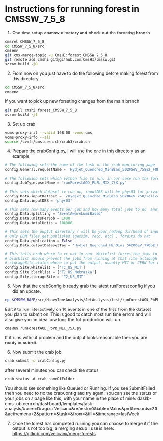 # Instructions for running forest in CMSSW_7_5_8

1) One time setup cmmsw directory and check out the foresting branch
```bash
cmsrel CMSSW_7_5_8
cd CMSSW_7_5_8/src
cmsenv
git cms-merge-topic -u CmsHI:forest_CMSSW_7_5_8
git remote add cmshi git@github.com:CmsHI/cmssw.git
scram build -j8
```

2) From now on you just have to do the following before making forest from this directory.
```bash
cd CMSSW_7_5_8/src
cmsenv
```

If you want to pick up new foresting changes from the main branch
```bash
git pull cmshi forest_CMSSW_7_5_8
scram build -j8
```

3) Set up crab
```bash
voms-proxy-init --valid 168:00 -voms cms 
voms-proxy-info --all
source /cvmfs/cms.cern.ch/crab3/crab.sh
```

4) Prepare the crabConfig.py, I will use the one in this directory as an example

```python
# The following sets the name of the task in the crab monitoring page
config.General.requestName = 'Hydjet_Quenched_MinBias_5020GeV_758p2_FOREST-v28'

# The following sets which python flie to run, in our case run the foresting for PbPb MC
config.JobType.psetName = 'runForestAOD_PbPb_MIX_75X.py'

# This sets which dataset to run on, inputDBS will be phys03 for private samples and global (or commented out) for official
config.Data.inputDataset = '/Hydjet_Quenched_MinBias_5020GeV_750/velicanu-Hydjet_Quenched_MinBias_5020GeV_758p2_RECODEBUG_v0-374be93f4012329d5cdc100aeee72e76/USER'
config.Data.inputDBS = 'phys03'

# This sets how many events per job and how many total jobs to do, another common way to do it for data is FileBased or LumiBased splitting.
config.Data.splitting = "EventAwareLumiBased"
config.Data.unitsPerJob = 1000
config.Data.totalUnits = 100000

# This sets the ouptut directory ( will be your hadoop dir/head of input dataset (Hydjet_Quenched_MinBias_5020GeV_750)/outputDatasetTag
# Only EDM files get published (gensim, reco, etc) , forests do not
config.Data.publication = False
config.Data.outputDatasetTag = 'Hydjet_Quenched_MinBias_5020GeV_758p2_FOREST-v28'

# This tells crab where to or not to run. Whitelist forces the jobs to run at MIT.
# blacklist should prevent the jobs from running at that site although currently crab doesn't support this but may in the future. and 
# storageSite states where to put the output, usually MTI or CERN for what we'll be running. 
config.Site.whitelist = ['T2_US_MIT']
config.Site.blacklist = ['T2_US_Nebraska']
config.Site.storageSite = 'T2_US_MIT'
```

5) Now that the crabConfig is ready grab the latest runForest config if you did an update.
```bash
cp $CMSSW_BASE/src/HeavyIonsAnalysis/JetAnalysis/test/runForestAOD_PbPb_MIX_75X.py .
```
Edit it to run interactively on 10 events in one of the files from the dataset you plan to submit on. This is good to catch most run time errors and will also give you an idea how long the full production will run. 
```bash
cmsRun runForestAOD_PbPb_MIX_75X.py
```
If it runs without problem and the output looks reasonable then you are ready to submit.

6) Now submit the crab job.
```bash
crab submit -c crabConfig.py
```
after several minutes you can check the status
```
crab status -d crab_nameOfFolder
```
You should see something like Queued or Running. If you see SubmitFailed then you need to fix the crabConfig and try again. You can see the status of your jobs on a page like this, with your name in the place of mine:
dashb-cms-job.cern.ch/dashboard/templates/task-analysis/#user=Dragos+Velicanu&refresh=0&table=Mains&p=1&records=25&activemenu=2&pattern=&task=&from=&till=&timerange=lastWeek

7) Once the forest has completed running you can choose to merge it if the output is not too big, a merging setup I use is here:
https://github.com/velicanu/mergeforests



